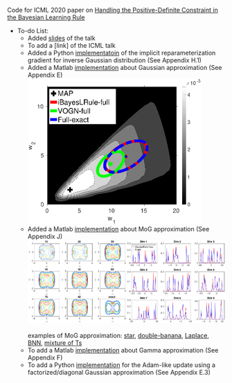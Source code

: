 Code for ICML 2020 paper on [Handling the Positive-Definite Constraint in the Bayesian Learning Rule](https://arxiv.org/abs/2002.10060)

* To-do List:
  * Added [slides](https://github.com/yorkerlin/iBayesLRule/blob/master/slides.pdf) of the talk 
  * To add a [link] of the ICML talk
  * Added a Python [implementatoin](https://github.com/yorkerlin/iBayesLRule/tree/master/inverse_gauss/) of the implicit reparameterization gradient for inverse Gaussian distribution (See Appendix H.1)
  * Added a Matlab [implementation](https://github.com/yorkerlin/iBayesLRule/tree/master/gauss) about Gaussian approximation (See Appendix E) 
 ![](./plots/blr2d_full.png) 
  * Added a Matlab [implementation](https://github.com/yorkerlin/iBayesLRule/) about  MoG approximation (See Appendix J)
 ![](./plots/MOG.png) <br />  
 examples of MoG approximation:
 [star](https://github.com/yorkerlin/iBayesLRule/blob/master/GMM/star.m), [double-banana](https://github.com/yorkerlin/iBayesLRule/blob/master/GMM/doublebanana.m), [Laplace](https://github.com/yorkerlin/iBayesLRule/blob/master/GMM/laplace.m), [BNN](https://github.com/yorkerlin/iBayesLRule/blob/master/GMM/bnn.m), [mixture of Ts](https://github.com/yorkerlin/iBayesLRule/blob/master/GMM/mixT_demo20d.m)
  * To add a Matlab [implementation](https://github.com/yorkerlin/iBayesLRule/) about Gamma approximation (See Appendix F)
  * To add a Python [implementation](https://github.com/yorkerlin/iBayesLRule/) for the Adam-like update using a factorized/diagonal Gaussian approximation (See Appendix E.3)


